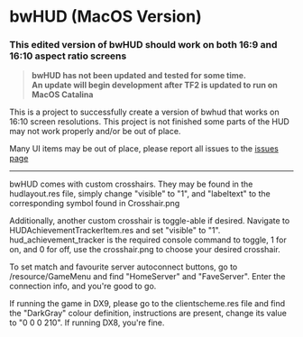 # bwHUD (MacOS Version)
### This edited version of bwHUD should work on both 16:9 and 16:10 aspect ratio screens

> **bwHUD has not been updated and tested for some time.  
An update will begin development after TF2 is updated to run on MacOS Catalina**

This is a project to successfully create a version of bwhud that works on 16:10 screen resolutions. This project is not finished some parts of the HUD may not work properly and/or be out of place.

Many UI items may be out of place, please report all issues to the [issues page](https://github.com/LeoDoesThings/bwhud/issues)

---

bwHUD comes with custom crosshairs. They may be found in the hudlayout.res file, simply change "visible" to "1",
and "labeltext" to the corresponding symbol found in Crosshair.png

Additionally, another custom crosshair is toggle-able if desired. Navigate to HUDAchievementTrackerItem.res and set "visible" to "1".
hud_achievement_tracker is the required console command to toggle, 1 for on, and 0 for off, use the crosshair.png to choose your
desired crosshair.

To set match and favourite server autoconnect buttons, go to /resource/GameMenu and find "HomeServer" and "FaveServer".
Enter the connection info, and you're good to go.

If running the game in DX9, please go to the clientscheme.res file and find the "DarkGray" colour definition, instructions are present,
change its value to "0 0 0 210". If running DX8, you're fine.
